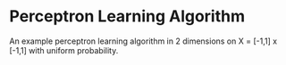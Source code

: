 # Perceptron Learning Algorithm
An example perceptron learning algorithm in 2 dimensions on X = [-1,1] x [-1,1] with uniform probability.


